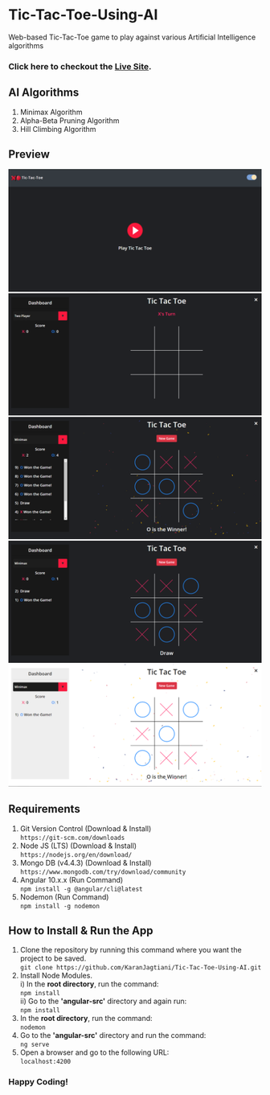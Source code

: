# Tic-Tac-Toe-Using-AI
Web-based Tic-Tac-Toe game to play against various Artificial Intelligence algorithms

### Click here to checkout the [Live Site](https://tic-tac-toe-using-ai.herokuapp.com/).

## AI Algorithms
1. Minimax Algorithm
2. Alpha-Beta Pruning Algorithm
3. Hill Climbing Algorithm

## Preview
![](images/landing.png)
![](images/start.png)
![](images/winner.png)
![](images/draw.png)
![](images/light.png)

## Requirements
1. Git Version Control (Download & Install)  
`https://git-scm.com/downloads`
2. Node JS (LTS) (Download & Install)  
`https://nodejs.org/en/download/`
3. Mongo DB (v4.4.3) (Download & Install)  
`https://www.mongodb.com/try/download/community`
4. Angular 10.x.x (Run Command)  
`npm install -g @angular/cli@latest`
5. Nodemon (Run Command)  
`npm install -g nodemon`

## How to Install & Run the App
1. Clone the repository by running this command where you want the project to be saved.  
`git clone https://github.com/KaranJagtiani/Tic-Tac-Toe-Using-AI.git`
2. Install Node Modules.  
i) In the **root directory**, run the command:  
`npm install`  
ii) Go to the **'angular-src'** directory and again run:  
`npm install`
3. In the **root directory**, run the command:  
`nodemon`
4. Go to the **'angular-src'** directory and run the command:  
`ng serve`
5. Open a browser and go to the following URL:  
`localhost:4200`

### Happy Coding!
